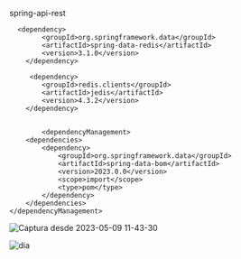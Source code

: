 spring-api-rest
      
      <dependency>
            <groupId>org.springframework.data</groupId>
            <artifactId>spring-data-redis</artifactId>
            <version>3.1.0</version>
        </dependency>
        
         <dependency>
            <groupId>redis.clients</groupId>
            <artifactId>jedis</artifactId>
            <version>4.3.2</version>
        </dependency>
        
        
            <dependencyManagement>
        <dependencies>
            <dependency>
                <groupId>org.springframework.data</groupId>
                <artifactId>spring-data-bom</artifactId>
                <version>2023.0.0</version>
                <scope>import</scope>
                <type>pom</type>
            </dependency>
        </dependencies>
    </dependencyManagement>
        
        

![Captura desde 2023-05-09 11-43-30](https://user-images.githubusercontent.com/49040356/237060211-9ce78dde-340f-4783-b8fa-da86d364dc44.png)

![dia](https://github.com/carlfei/spring-api-rest/assets/49040356/0fc5695d-9a02-47c5-88e4-777ee7a93284)
